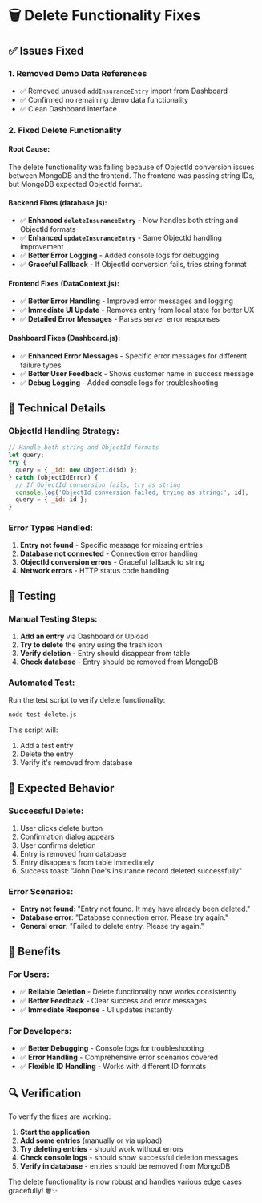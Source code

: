 # 🗑️ Delete Functionality Fixes

## ✅ Issues Fixed

### 1. **Removed Demo Data References**
- ✅ Removed unused `addInsuranceEntry` import from Dashboard
- ✅ Confirmed no remaining demo data functionality
- ✅ Clean Dashboard interface

### 2. **Fixed Delete Functionality**

#### **Root Cause:**
The delete functionality was failing because of ObjectId conversion issues between MongoDB and the frontend. The frontend was passing string IDs, but MongoDB expected ObjectId format.

#### **Backend Fixes (database.js):**
- ✅ **Enhanced `deleteInsuranceEntry`** - Now handles both string and ObjectId formats
- ✅ **Enhanced `updateInsuranceEntry`** - Same ObjectId handling improvement
- ✅ **Better Error Logging** - Added console logs for debugging
- ✅ **Graceful Fallback** - If ObjectId conversion fails, tries string format

#### **Frontend Fixes (DataContext.js):**
- ✅ **Better Error Handling** - Improved error messages and logging
- ✅ **Immediate UI Update** - Removes entry from local state for better UX
- ✅ **Detailed Error Messages** - Parses server error responses

#### **Dashboard Fixes (Dashboard.js):**
- ✅ **Enhanced Error Messages** - Specific error messages for different failure types
- ✅ **Better User Feedback** - Shows customer name in success message
- ✅ **Debug Logging** - Added console logs for troubleshooting

## 🔧 Technical Details

### ObjectId Handling Strategy:
```javascript
// Handle both string and ObjectId formats
let query;
try {
  query = { _id: new ObjectId(id) };
} catch (objectIdError) {
  // If ObjectId conversion fails, try as string
  console.log('ObjectId conversion failed, trying as string:', id);
  query = { _id: id };
}
```

### Error Types Handled:
1. **Entry not found** - Specific message for missing entries
2. **Database not connected** - Connection error handling
3. **ObjectId conversion errors** - Graceful fallback to string
4. **Network errors** - HTTP status code handling

## 🧪 Testing

### Manual Testing Steps:
1. **Add an entry** via Dashboard or Upload
2. **Try to delete** the entry using the trash icon
3. **Verify deletion** - Entry should disappear from table
4. **Check database** - Entry should be removed from MongoDB

### Automated Test:
Run the test script to verify delete functionality:
```bash
node test-delete.js
```

This script will:
1. Add a test entry
2. Delete the entry
3. Verify it's removed from database

## 🎯 Expected Behavior

### Successful Delete:
1. User clicks delete button
2. Confirmation dialog appears
3. User confirms deletion
4. Entry is removed from database
5. Entry disappears from table immediately
6. Success toast: "John Doe's insurance record deleted successfully"

### Error Scenarios:
- **Entry not found**: "Entry not found. It may have already been deleted."
- **Database error**: "Database connection error. Please try again."
- **General error**: "Failed to delete entry. Please try again."

## 🚀 Benefits

### For Users:
- ✅ **Reliable Deletion** - Delete functionality now works consistently
- ✅ **Better Feedback** - Clear success and error messages
- ✅ **Immediate Response** - UI updates instantly

### For Developers:
- ✅ **Better Debugging** - Console logs for troubleshooting
- ✅ **Error Handling** - Comprehensive error scenarios covered
- ✅ **Flexible ID Handling** - Works with different ID formats

## 🔍 Verification

To verify the fixes are working:

1. **Start the application**
2. **Add some entries** (manually or via upload)
3. **Try deleting entries** - should work without errors
4. **Check console logs** - should show successful deletion messages
5. **Verify in database** - entries should be removed from MongoDB

The delete functionality is now robust and handles various edge cases gracefully! 🗑️✨